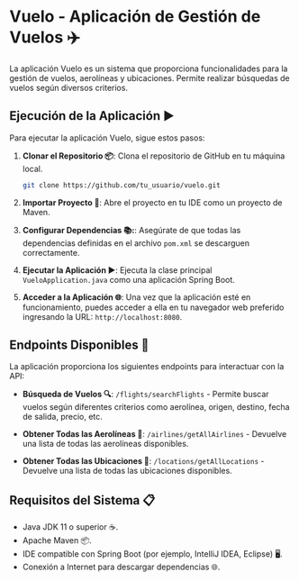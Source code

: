 # Vuelo - Aplicación de Gestión de Vuelos ✈️

La aplicación Vuelo es un sistema que proporciona funcionalidades para la gestión de vuelos, aerolíneas y ubicaciones. Permite realizar búsquedas de vuelos según diversos criterios.

## Ejecución de la Aplicación ▶️

Para ejecutar la aplicación Vuelo, sigue estos pasos:

1. **Clonar el Repositorio 📦**: Clona el repositorio de GitHub en tu máquina local.

   ```bash
   git clone https://github.com/tu_usuario/vuelo.git

2. **Importar Proyecto 📁**: Abre el proyecto en tu IDE como un proyecto de Maven.

3. **Configurar Dependencias 📚:**: Asegúrate de que todas las dependencias definidas en el archivo `pom.xml` se descarguen correctamente.

4. **Ejecutar la Aplicación ▶️**: Ejecuta la clase principal `VueloApplication.java` como una aplicación Spring Boot.

5. **Acceder a la Aplicación 🌐**: Una vez que la aplicación esté en funcionamiento, puedes acceder a ella en tu navegador web preferido ingresando la URL: `http://localhost:8080`.

## Endpoints Disponibles 🚀

La aplicación proporciona los siguientes endpoints para interactuar con la API:

- **Búsqueda de Vuelos 🔍**: `/flights/searchFlights` - Permite buscar vuelos según diferentes criterios como aerolínea, origen, destino, fecha de salida, precio, etc.
  
- **Obtener Todas las Aerolíneas 🛫**: `/airlines/getAllAirlines` - Devuelve una lista de todas las aerolíneas disponibles.
  
- **Obtener Todas las Ubicaciones 📍**: `/locations/getAllLocations` - Devuelve una lista de todas las ubicaciones disponibles.

## Requisitos del Sistema 📋
- Java JDK 11 o superior ☕.
- Apache Maven 📦.
- IDE compatible con Spring Boot (por ejemplo, IntelliJ IDEA, Eclipse) 🖥️.
- Conexión a Internet para descargar dependencias 🌐.
